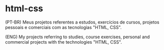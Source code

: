 # html-css
(PT-BR) Meus projetos referentes a estudos, exercícios de cursos, projetos pessoais e comerciais com as tecnologias "HTML, CSS".

(ENG) My projects referring to studies, course exercises, personal and commercial projects with the technologies "HTML, CSS".
